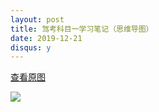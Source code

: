 ```yaml
---
layout: post
title: 驾考科目一学习笔记（思维导图）
date: 2019-12-21
disqus: y
---
```


[查看原图](/figures/p68558456.jpg)

![](/figures/p68558456.jpg)
